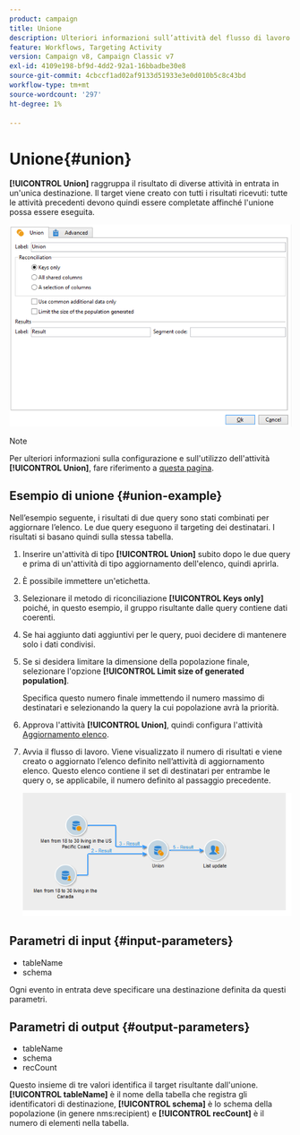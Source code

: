 ```yaml
---
product: campaign
title: Unione
description: Ulteriori informazioni sull’attività del flusso di lavoro dell’Unione
feature: Workflows, Targeting Activity
version: Campaign v8, Campaign Classic v7
exl-id: 4109e198-bf9d-4dd2-92a1-16bbadbe30e8
source-git-commit: 4cbccf1ad02af9133d51933e3e0d010b5c8c43bd
workflow-type: tm+mt
source-wordcount: '297'
ht-degree: 1%

---
```


# Unione{#union}

**[!UICONTROL Union]** raggruppa il risultato di diverse attività in entrata in un&#39;unica destinazione. Il target viene creato con tutti i risultati ricevuti: tutte le attività precedenti devono quindi essere completate affinché l&#39;unione possa essere eseguita.

![](assets/s_user_segmentation_union.png)

>[!NOTE]
>
>Per ulteriori informazioni sulla configurazione e sull&#39;utilizzo dell&#39;attività **[!UICONTROL Union]**, fare riferimento a [questa pagina](targeting-workflows.md#combining-several-targets--union-).

## Esempio di unione {#union-example}

Nell’esempio seguente, i risultati di due query sono stati combinati per aggiornare l’elenco. Le due query eseguono il targeting dei destinatari. I risultati si basano quindi sulla stessa tabella.

1. Inserire un&#39;attività di tipo **[!UICONTROL Union]** subito dopo le due query e prima di un&#39;attività di tipo aggiornamento dell&#39;elenco, quindi aprirla.
1. È possibile immettere un&#39;etichetta.
1. Selezionare il metodo di riconciliazione **[!UICONTROL Keys only]** poiché, in questo esempio, il gruppo risultante dalle query contiene dati coerenti.
1. Se hai aggiunto dati aggiuntivi per le query, puoi decidere di mantenere solo i dati condivisi.
1. Se si desidera limitare la dimensione della popolazione finale, selezionare l&#39;opzione **[!UICONTROL Limit size of generated population]**.

   Specifica questo numero finale immettendo il numero massimo di destinatari e selezionando la query la cui popolazione avrà la priorità.

1. Approva l&#39;attività **[!UICONTROL Union]**, quindi configura l&#39;attività [Aggiornamento elenco](list-update.md).
1. Avvia il flusso di lavoro. Viene visualizzato il numero di risultati e viene creato o aggiornato l’elenco definito nell’attività di aggiornamento elenco. Questo elenco contiene il set di destinatari per entrambe le query o, se applicabile, il numero definito al passaggio precedente.

   ![](assets/union_example.png)

## Parametri di input {#input-parameters}

* tableName
* schema

Ogni evento in entrata deve specificare una destinazione definita da questi parametri.

## Parametri di output {#output-parameters}

* tableName
* schema
* recCount

Questo insieme di tre valori identifica il target risultante dall&#39;unione. **[!UICONTROL tableName]** è il nome della tabella che registra gli identificatori di destinazione, **[!UICONTROL schema]** è lo schema della popolazione (in genere nms:recipient) e **[!UICONTROL recCount]** è il numero di elementi nella tabella.

